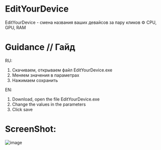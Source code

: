 # EditYourDevice
EditYourDevice - смена названия ваших девайсов за пару кликов ⚙
CPU, GPU, RAM 

# Guidance // Гайд

RU:
1. Скачиваем, открываем файл EditYourDevice.exe
2. Меняем значения в параметрах
3. Нажимаем сохранить

EN:
1. Download, open the file EditYourDevice.exe
2. Change the values in the parameters
3. Click save

# ScreenShot:
![image](https://github.com/user-attachments/assets/5c5e0fad-f61e-48ce-b069-86fbec860fbb)
